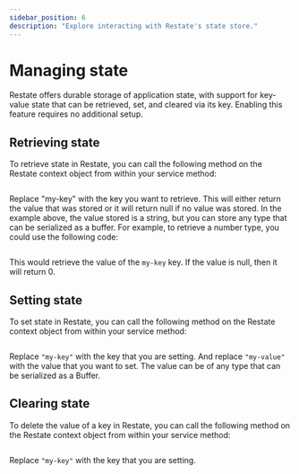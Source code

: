 ```yaml
---
sidebar_position: 6
description: "Explore interacting with Restate's state store."
---
```


# Managing state
Restate offers durable storage of application state, with support for key-value state that can be retrieved, set, and cleared via its key. Enabling this feature requires no additional setup.

## Retrieving state
To retrieve state in Restate, you can call the following method on the Restate context object from within your service method:


```java

```

Replace "my-key" with the key you want to retrieve. This will either return the value that was stored or it will return null if no value was stored. In the example above, the value stored is a string, but you can store any type that can be serialized as a buffer. For example, to retrieve a number type, you could use the following code:


```java

```

This would retrieve the value of the `my-key` key. If the value is null, then it will return 0.

## Setting state
To set state in Restate,
you can call the following method on the Restate context object from within your service method:

```java

```

Replace `"my-key"` with the key that you are setting.
And replace `"my-value"` with the value that you want to set.
The value can be of any type that can be serialized as a Buffer.

## Clearing state
To delete the value of a key in Restate,
you can call the following method on the Restate context object from within your service method:

```java

```

Replace `"my-key"` with the key that you are setting.